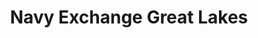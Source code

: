 ---
title: "Navy Exchange Great Lakes"
url: /great-lakes/navy-exchange-great-lakes/
shop: Einkaufszentrum
---